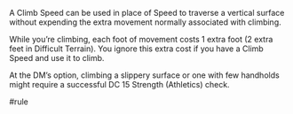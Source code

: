 A Climb Speed can be used in place of Speed to traverse a vertical surface without expending the extra movement normally associated with climbing.

While you’re climbing, each foot of movement costs 1 extra foot (2 extra feet in Difficult Terrain). You ignore this extra cost if you have a Climb Speed and use it to climb.

At the DM’s option, climbing a slippery surface or one with few handholds might require a successful DC 15 Strength (Athletics) check.

#rule